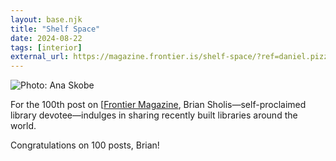```yaml
---
layout: base.njk
title: "Shelf Space"
date: 2024-08-22
tags: [interior]
external_url: https://magazine.frontier.is/shelf-space/?ref=daniel.pizza
---
```


![Photo: Ana Skobe](/assets/links/shelf-space.avif "Photo: Ana Skobe")

For the 100th post on [[Frontier Magazine](https://magazine.frontier.is/?ref=daniel.pizza), Brian Sholis—self-proclaimed library devotee—indulges in sharing recently built libraries around the world.

Congratulations on 100 posts, Brian!